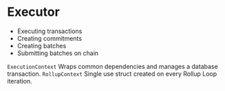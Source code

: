 # Executor

* Executing transactions
* Creating commitments
* Creating batches
* Submitting batches on chain

`ExecutionContext` Wraps common dependencies and manages a database transaction.
`RollupContext` Single use struct created on every Rollup Loop iteration.
